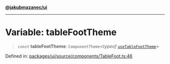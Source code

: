 [**@jakubmazanec/ui**](../README.md)

---

# Variable: tableFootTheme

> `const` **tableFootTheme**: `ComponentTheme`\<_typeof_
> [`useTableFootTheme`](useTableFootTheme.md)\>

Defined in:
[packages/ui/source/components/TableFoot.ts:46](https://github.com/jakubmazanec/tools/blob/026d472564678641afd0039e9c07d936f221ca46/packages/ui/source/components/TableFoot.ts#L46)

